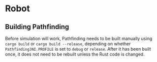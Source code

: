 # Robot

## Building Pathfinding

Before simulation will work, Pathfinding needs to be built manually using `cargo build` or `cargo build --release`,
depending on whether `PathfindingJNI.PROFILE` is set to `debug` or `release`. After it has been built once, it does
not need to be rebuilt unless the Rust code is changed.